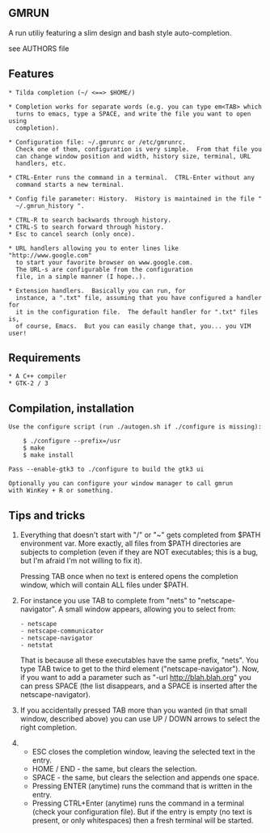 GMRUN
-----
A run utiliy featuring a slim design and bash style auto-completion. 

see AUTHORS file

Features
---------

    * Tilda completion (~/ <==> $HOME/)

    * Completion works for separate words (e.g. you can type em<TAB> which
      turns to emacs, type a SPACE, and write the file you want to open using
      completion).

    * Configuration file: ~/.gmrunrc or /etc/gmrunrc.
      Check one of them, configuration is very simple.  From that file you
      can change window position and width, history size, terminal, URL
      handlers, etc.

    * CTRL-Enter runs the command in a terminal.  CTRL-Enter without any
      command starts a new terminal.

    * Config file parameter: History.  History is maintained in the file "
      ~/.gmrun_history ".

    * CTRL-R to search backwards through history.
    * CTRL-S to search forward through history.
    * Esc to cancel search (only once).

    * URL handlers allowing you to enter lines like "http://www.google.com"
      to start your favorite browser on www.google.com.
      The URL-s are configurable from the configuration
      file, in a simple manner (I hope..).

    * Extension handlers.  Basically you can run, for
      instance, a ".txt" file, assuming that you have configured a handler for
      it in the configuration file.  The default handler for ".txt" files is,
      of course, Emacs.  But you can easily change that, you... you VIM user!

Requirements
-------------

    * A C++ compiler
    * GTK-2 / 3

Compilation, installation
--------------------------

    Use the configure script (run ./autogen.sh if ./configure is missing):

        $ ./configure --prefix=/usr
        $ make
        $ make install

    Pass --enable-gtk3 to ./configure to build the gtk3 ui

    Optionally you can configure your window manager to call gmrun
    with WinKey + R or something.

Tips and tricks
---------------

1. Everything that doesn't start with "/" or "~" gets completed from $PATH
   environment var.  More exactly, all files from $PATH directories are
   subjects to completion (even if they are NOT executables; this is a
   bug, but I'm afraid I'm not willing to fix it).

   Pressing TAB once when no text is entered opens the completion window,
   which will contain ALL files under $PATH.

2. For instance you use TAB to complete from "nets" to "netscape-navigator".
   A small window appears, allowing you to select from:

       - netscape
       - netscape-communicator
       - netscape-navigator
       - netstat

   That is because all these executables have the same prefix, "nets".  You
   type TAB twice to get to the third element ("netscape-navigator").  Now,
   if you want to add a parameter such as "-url http://blah.blah.org" you
   can press SPACE (the list disappears, and a SPACE is inserted after the
   netscape-navigator).

3. If you accidentally pressed TAB more than you wanted (in that small
   window, described above) you can use UP / DOWN arrows to select the right
   completion.

4. - ESC closes the completion window, leaving the selected text in the entry.
   - HOME / END - the same, but clears the selection.
   - SPACE - the same, but clears the selection and appends one space.
   - Pressing ENTER (anytime) runs the command that is written in the entry.
   - Pressing CTRL+Enter (anytime) runs the command in a terminal (check your
     configuration file).  But if the entry is empty (no text is present, or
     only whitespaces) then a fresh terminal will be started.
